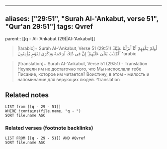 
---
aliases: ["29:51", "Surah Al-'Ankabut, verse 51", "Qur'an 29:51"]
tags: Qvref
---

parent:: [[q - Al-'Ankabut (29)|Al-'Ankabut]]

> [!arabic]+ Surah Al-'Ankabut, Verse 51 (29:51)
> <span class="quran-arabic">أَوَلَمْ يَكْفِهِمْ أَنَّآ أَنزَلْنَا عَلَيْكَ ٱلْكِتَـٰبَ يُتْلَىٰ عَلَيْهِمْ ۚ إِنَّ فِى ذَٰلِكَ لَرَحْمَةً وَذِكْرَىٰ لِقَوْمٍ يُؤْمِنُونَ</span>
^arabic

> [!translation]+ Surah Al-'Ankabut, Verse 51 (29:51) - Translation
> Неужели им не достаточно того, что Мы ниспослали тебе Писание, которое им читается? Воистину, в этом - милость и напоминание для верующих людей.
^translation



## Related notes
```dataview
LIST from [[q - 29 - 51]]
WHERE !contains(file.name, "q - ")
SORT file.name ASC
```

### Related verses (footnote backlinks)
```dataview
LIST FROM [[q - 29 - 51]] AND #Qvref
SORT file.name ASC
```

